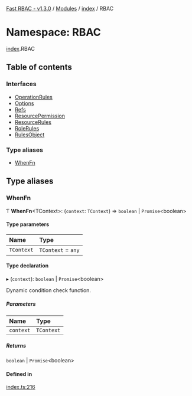 [Fast RBAC - v1.3.0](../README.md) / [Modules](../modules.md) / [index](index.md) / RBAC

# Namespace: RBAC

[index](index.md).RBAC

## Table of contents

### Interfaces

- [OperationRules](../interfaces/index.rbac.operationrules.md)
- [Options](../interfaces/index.rbac.options.md)
- [Refs](../interfaces/index.rbac.refs.md)
- [ResourcePermission](../interfaces/index.rbac.resourcepermission.md)
- [ResourceRules](../interfaces/index.rbac.resourcerules.md)
- [RoleRules](../interfaces/index.rbac.rolerules.md)
- [RulesObject](../interfaces/index.rbac.rulesobject.md)

### Type aliases

- [WhenFn](index.rbac.md#whenfn)

## Type aliases

### WhenFn

Ƭ **WhenFn**<TContext\>: (`context`: `TContext`) => `boolean` \| `Promise`<boolean\>

#### Type parameters

| Name       | Type               |
| :--------- | :----------------- |
| `TContext` | `TContext` = `any` |

#### Type declaration

▸ (`context`): `boolean` \| `Promise`<boolean\>

Dynamic condition check function.

##### Parameters

| Name      | Type       |
| :-------- | :--------- |
| `context` | `TContext` |

##### Returns

`boolean` \| `Promise`<boolean\>

#### Defined in

[index.ts:216](https://github.com/SkeLLLa/fast-rbac/blob/e543d2b/src/index.ts#L216)
